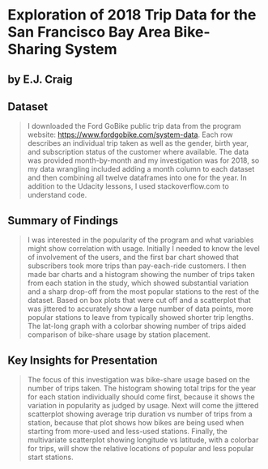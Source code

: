 # Exploration of 2018 Trip Data for the San Francisco Bay Area Bike-Sharing System
## by E.J. Craig


## Dataset

> I downloaded the Ford GoBike public trip data from the program website: https://www.fordgobike.com/system-data.  Each row describes an individual trip taken as well as the gender, birth year, and subscription status of the customer where available. The data was provided month-by-month and my investigation was for 2018, so my data wrangling included adding a month column to each dataset and then combining all twelve dataframes into one for the year.  In addition to the Udacity lessons, I used stackoverflow.com to understand code.


## Summary of Findings

> I was interested in the popularity of the program and what variables might show correlation with usage.  Initially I needed to know the level of involvement of the users, and the first bar chart showed that subscribers took more trips than pay-each-ride customers.  I  then made bar charts and a histogram showing the number of trips taken from each station in the study, which showed substantial variation and a sharp drop-off from the most popular stations to the rest of the dataset.  Based on box plots that were cut off and a scatterplot that was jittered to accurately show a large number of data points, more popular stations to leave from typically showed shorter trip lengths.  The lat-long graph with a colorbar showing number of trips aided comparison of bike-share usage by station placement.


## Key Insights for Presentation

> The focus of this investigation was bike-share usage based on the number of trips taken.  The histogram showing total trips for the year for each station individually should come first, because it shows the variation in popularity as judged by usage.  Next will come the jittered scatterplot showing average trip duration vs number of trips from a station, because that plot shows how bikes are being used when starting from more-used and less-used stations.  Finally, the multivariate scatterplot showing longitude vs latitude, with a colorbar for trips, will show the relative locations of popular and less popular start stations.
